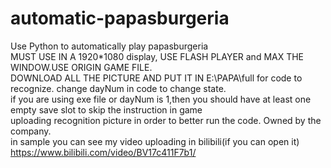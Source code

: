 # automatic-papasburgeria
Use Python to automatically play papasburgeria  
MUST USE IN A 1920*1080 display,  USE FLASH PLAYER and MAX THE WINDOW.USE ORIGIN GAME FILE.  
DOWNLOAD ALL THE PICTURE AND PUT IT IN E:\PAPA\full for code to recognize.
change dayNum in code to change state.  
if you are using exe file or dayNum is 1,then you should have at least one empty save slot to skip the instruction in game  
uploading recognition picture in order to better run the code. Owned by the company.  
in sample you can see my video uploading in bilibili(if you can open it)  
https://www.bilibili.com/video/BV17c411F7b1/  
